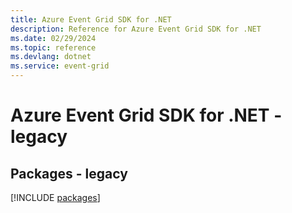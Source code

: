 ```yaml
---
title: Azure Event Grid SDK for .NET
description: Reference for Azure Event Grid SDK for .NET
ms.date: 02/29/2024
ms.topic: reference
ms.devlang: dotnet
ms.service: event-grid
---
```

# Azure Event Grid SDK for .NET - legacy
## Packages - legacy
[!INCLUDE [packages](event-grid-index.md)]